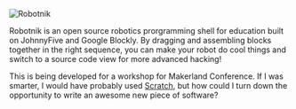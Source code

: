 ![Robotnik](https://raw2.github.com/makenai/robotnik/master/static/images/logo.png)

Robotnik is an open source robotics prorgramming shell for education built on JohnnyFive and Google Blockly. By dragging and assembling blocks together in the right sequence, you can make your robot do cool things and switch to a source code view for more advanced hacking!

This is being developed for a workshop for Makerland Conference. If I was smarter, I would have probably used [Scratch](http://scratch.mit.edu/), but how could I turn down the opportunity to write an awesome new piece of software?